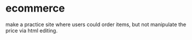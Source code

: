 # ecommerce
make a practice site where users could order items, but not manipulate the price via html editing.
